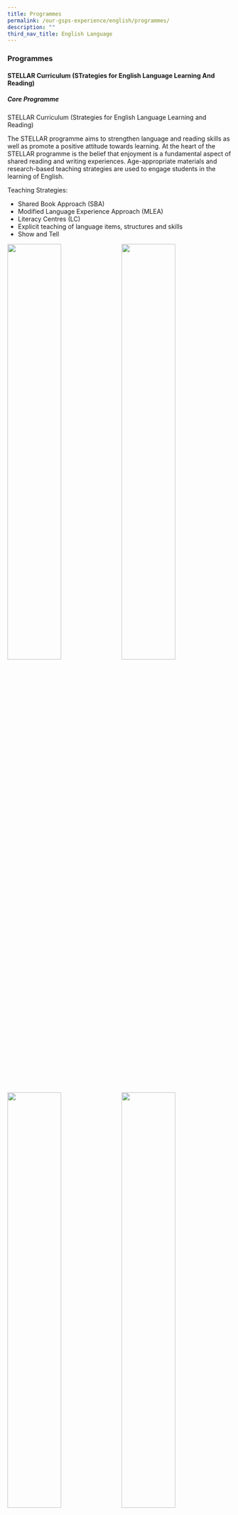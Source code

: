 ```yaml
---
title: Programmes
permalink: /our-gsps-experience/english/programmes/
description: ""
third_nav_title: English Language
---
```

### **Programmes**
#### **STELLAR Curriculum (STrategies for English Language Learning And Reading)**
##### **Core Programme**

STELLAR Curriculum (Strategies for English Language Learning and Reading)

The STELLAR programme aims to strengthen language and reading skills as well as promote a positive attitude towards learning. At the heart of the STELLAR programme is the belief that enjoyment is a fundamental aspect of shared reading and writing experiences. Age-appropriate materials and research-based teaching strategies are used to engage students in the learning of English.

Teaching Strategies:
* Shared Book Approach (SBA)
* Modified Language Experience Approach (MLEA)
* Literacy Centres (LC)
* Explicit teaching of language items, structures and skills
* Show and Tell

<img src="/images/eng1.jpg" style="width:49%" align=left>
<img src="/images/eng2.jpg" style="width:49%" align=right>

<br clear="left">

<img src="/images/eng3.jpg" style="width:49%" align=left>
<img src="/images/eng4.jpg" style="width:49%" align=right>

<br clear="left">

### **Programmmes for Intervention**
We provide language and literacy support to our students who require the additional boost.

##### **Learning Support Programme (LSP) – Primary 1 and 2**

The LSP provides additional support for students with weak literacy skills. Students attend lessons one period a day in small groups, and are taught by specially trained school teachers using strategies that are specifically designed to improve their reading ability. 

##### **Reading Remediation Programme (RRP) – Primary 3**

The RRP caters to supporting P3 students who still face difficulties in reading in the English Language despite having been supported through the LSP programme in their earlier years. This specially designed programme introduced a range of different coping strategies for reading comprehension which will enable them to better manage their daily learning.

##### **School Dyslexic Remediation (SDR) – Primary 3 and 4** 

The MOE's School-based Dyslexia Remediation programme is a two-year intervention programme catered exclusively for Primary 3 and 4 students. These students are identified for support through a systematic screening process for dyslexia that is conducted at the end of Primary 2 by trained specialists. This after school programme is conducted in small groups by a trained school teacher using the remediation curriculum specifically designed by MOE Reading Specialists.

<br clear="left">

#### **English Language Fiesta**
Theme: Books bring us together

We celebrated English Language Week 2022 in Week 5 of Term 3, from 25 July 2022 to 1 August 2022. This event was organised to ignite the passion for reading and providing our students with a platform to explore the English Language further through fun and games.

Various language-based activities were held throughout the week. Students in Primary 1 and 2 were introduced to Nursery Rhymes while those in Primary 3 and 4 had to harness their creativity as they challenged themselves in a game of Idiom Charades. The Primary 5 and 6 students had to tap on their oracy skills as they journeyed through a game of synonyms.

The week-long activities culminated with the Dress as a Book Character Day on 1 August 2022. The students came dressed as their favourite book character. The school was abuzz as students, teachers and even our principals seized this opportunity to breathe life into various book characters. There was also a book talk during assembly by award-winning children’s author, Mr Neil Humphreys, which was well-received by everyone in the school.

 (Hyperlink - [https://youtu.be/IWmtOZBFakM](https://youtu.be/IWmtOZBFakM))
 
<img src="/images/englishlanguageprogrammes1.jpg" style="width:85%; margin-bottom:10px">

<img src="/images/englishlanguageprogrammes2.jpg" style="width:85%; margin-bottom:10px">

<img src="/images/englishlanguageprogrammes3.jpg" style="width:85%;margin-bottom:10px">

<img src="/images/englishlanguageprogrammes4.jpg" style="width:85%;margin-bottom:10px">

<img src="/images/englishlanguageprogrammes5.jpg" style="width:65%">

<br clear="left">

#### **The Read and Shine Programme (P1-P6)**
In this programme, students will listen to a story online while form teachers are taking their attendance and temperature. The aims of this programme include the following:<br>
\- Ignite pupils’ passion in reading<br>
\- Enhance pupils’ listening skills<br>
\- Expose pupils to the different genres (multiliteracies)<br>
\- Showcase the different styles of reading aloud to pupils<br>
\- Encourage pupils to come early to listen to stories

<img src="/images/englishlanguageprogrammes6.jpg" style="width:85%;margin-bottom:10px;" align = "left">
<img src="/images/englishlanguageprogrammes7.jpg" style="width:85%;margin-bottom:10px;" align = "left">

<br clear="left">

#### **NLB Collaboration**
In this programme, our school will be participating in an even called Read for Books 2021. This charity drive will happen in the month of July and students are encouraged to build reading habits while doing going for the community. Each time a student is spotted reading for a certain amount of time, a book will be donated to the drive.

#### **Little Red Dot and The Straits Times Online (Primary 4-6)**
Little Red Dot is a special publication by The Straits Times specially catered for students. Students are exposed to current affairs and world events that allow for discussion in the classroom. These discussions encourage practical application of knowledge learned in real contexts. This programme also encourages students to read widely for knowledge and for enjoyment.

<img src="/images/englishlanguageprogrammes8.jpg" style="width:85%;margin-bottom:10px;" align = "left">
<img src="/images/englishlanguageprogrammes9.jpg" style="width:85%;" align = "left">

<br clear="left">

#### **Speaker’s Web (Primary 4)**
This programme aims to develop pupils who can communicate effectively and become eloquent speakers of the English Language. The objectives of this programme include the following:<br>
\- Develop opportunities to listen and respond to stories, songs and poems.<br>
\- Develop and promote the use of language skills required to narrate, describe, speak persuasively and express opinions.<br>
\- Help pupils’ present factual information clearly and logically.<br>
\- Develop speaking and listening skills, poise and confidence through fun and meaningful activities.

<img src="/images/englishlanguageprogrammes10.jpg" style="width:85%;margin-bottom:10px;" align = "left">
<img src="/images/englishlanguageprogrammes11.jpg" style="width:85%;margin-bottom:10px;" align = "left">

<br clear="left">

#### **Mentor Text Writing Programme (Primary 5)**
The programme aims to develop pupils to acquire the relevant skills to fine-tune and develop their writing. Students are selected based on their overall performance and recommendations by EL teachers. The objectives of the programme includes:
* To have pupils analyse mentor texts and identify what aspects of writing are effective.
* To teach pupils to model the styles and techniques used in the mentor texts by applying it in their writing.
* To learn how to elaborate their story ideas through building suspense and slowing down key scenes in their composition.
* To reinforce narrative structure, important story elements and different types of story starters and endings.

<img src="/images/englishlanguageprogrammes12.jpg" style="width:85%;margin-bottom:10px;" align = "left">
<img src="/images/englishlanguageprogrammes13.jpg" style="width:85%;margin-bottom:10px;" align = "left">

<br clear="left">